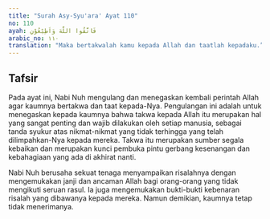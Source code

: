 ```yaml
---
title: "Surah Asy-Syu'ara' Ayat 110"
no: 110
ayah: فَاتَّقُوا اللّٰهَ وَاَطِيْعُوْنِ  
arabic_no: ١١٠
translation: "Maka bertakwalah kamu kepada Allah dan taatlah kepadaku.”"
---
```


## Tafsir

Pada ayat ini, Nabi Nuh mengulang dan menegaskan kembali perintah Allah agar kaumnya bertakwa dan taat kepada-Nya. Pengulangan ini adalah untuk menegaskan kepada kaumnya bahwa takwa kepada Allah itu merupakan hal yang sangat penting dan wajib dilakukan oleh setiap manusia, sebagai tanda syukur atas nikmat-nikmat yang tidak terhingga yang telah dilimpahkan-Nya kepada mereka. Takwa itu merupakan sumber segala kebaikan dan merupakan kunci pembuka pintu gerbang kesenangan dan kebahagiaan yang ada di akhirat nanti.

Nabi Nuh berusaha sekuat tenaga menyampaikan risalahnya dengan mengemukakan janji dan ancaman Allah bagi orang-orang yang tidak mengikuti seruan rasul. Ia juga mengemukakan bukti-bukti kebenaran risalah yang dibawanya kepada mereka. Namun demikian, kaumnya tetap tidak menerimanya.